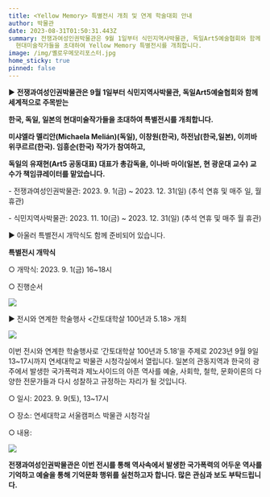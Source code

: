 ```yaml
---
title: <Yellow Memory> 특별전시 개최 및 연계 학술대회 안내
author: 박물관
date: 2023-08-31T01:50:31.443Z
summary: 전쟁과여성인권박물관은 9월 1일부터 식민지역사박물관, 독일Art5예술협회와 함께 세계적으로 주목받는 한국, 독일, 일본의
  현대미술작가들을 초대하여 Yellow Memory 특별전시를 개최합니다.
image: /img/옐로우메모리포스터.jpg
home_sticky: true
pinned: false
---
```

▶ **전쟁과여성인권박물관은 9월 1일부터 식민지역사박물관, 독일Art5예술협회와 함께 세계적으로 주목받는** 

**한국, 독일, 일본의 현대미술작가들을 초대하여 <Yellow Memory> 특별전시를 개최합니다.** 

**미샤엘라 멜리안(Michaela Melián)(독일), 이창원(한국), 하전남(한국,일본), 이끼바위쿠르르(한국). 임흥순(한국) 작가가 참여하고,** 

**독일의 유재현(Art5 공동대표) 대표가 총감독을, 이나바 마이(일본, 현 광운대 교수) 교수가 책임큐레이터를 맡았습니다.**

\- 전쟁과여성인권박물관: 2023. 9. 1(금) ~ 2023. 12. 31(일) (추석 연휴 및 매주 일, 월 휴관)

\- 식민지역사박물관: 2023. 11. 10(금) ~ 2023. 12. 31(일) (추석 연휴 및 매주 월 휴관)

▶ 아울러 특별전시 개막식도 함께 준비되어 있습니다.

**<Yellow Memory> 특별전시 개막식**

○ 개막식: 2023. 9. 1(금) 16~18시

○ 진행순서

![](/img/개관행사표.jpg)

▶ 전시와 연계한 학술행사 <간토대학살 100년과 5․18> 개최

![](/img/학술대회포스터-수정-.jpg)

이번 전시와 연계한 학술행사로 ‘간토대학살 100년과 5․18’을 주제로 2023년 9월 9일 13~17시까지 연세대학교 박물관 시청각실에서 열립니다. 일본의 관동지역과 한국의 광주에서 발생한 국가폭력과 제노사이드의 아픈 역사를 예술, 사회학, 철학, 문화이론의 다양한 전문가들과 다시 성찰하고 규정하는 자리가 될 것입니다.

○ 일시: 2023. 9. 9(토), 13~17시

○ 장소: 연세대학교 서울캠퍼스 박물관 시청각실

○ 내용:

![](/img/학술대회표-수정-.jpg)

**전쟁과여성인권박물관은 이번 전시를 통해 역사속에서 발생한 국가폭력의 어두운 역사를 기억하고 예술을 통해 기억문화 행위를 실천하고자 합니다. 많은 관심과 보도 부탁드립니다.**